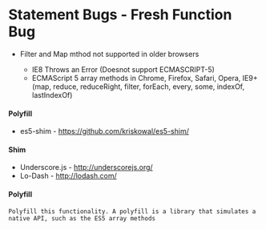 # Statement Bugs - Fresh Function Bug

- Filter and Map mthod not supported in older browsers

	- IE8 Throws an Error (Doesnot support ECMASCRIPT-5)
  - ECMAScript 5 array methods in Chrome, Firefox, Safari, Opera, IE9+
		(map, reduce, reduceRight, filter, forEach, every, some, indexOf, lastIndexOf)

#### Polyfill
 - es5-shim - https://github.com/kriskowal/es5-shim/

#### Shim
 - Underscore.js - http://underscorejs.org/
 - Lo-Dash - http://lodash.com/

#### Polyfill
	Polyfill this functionality. A polyfill is a library that simulates a native API, such as the ES5 array methods